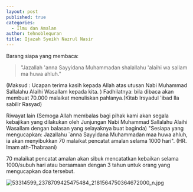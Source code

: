 ```yaml
---
layout: post
published: true
categories:
  - Ilmu dan Amalan
author: tehnoblequran
title: Ijazah Syeikh Nazrul Nasir
---
```

Barang siapa yang membaca: 
> "Jazallah 'anna Sayyidana Muhammadan shalallahu 'alaihi wa sallam ma huwa ahluh."

(Maksud : Ucapan terima kasih kepada Allah atas utusan Nabi Muhammad Sallalahu Alaihi Wasallam kepada kita. ) Fadhilatnya: bila dibaca akan membuat 70.000 malaikat menuliskan pahlanya.(Kitab Irsyadul 'ibad Ila sabilir Rasyad) 

Riwayat lain (Semoga Allah membalas bagi pihak kami akan segala kebajikan yang dilakukan oleh Junjungan Nabi Muhammad Sallalahu Alaihi Wasallam dengan balasan yang selayaknya buat baginda) "Sesiapa yang mengucapkan: Jazallahu `anna Sayyidana Muhammadan maa huwa ahluh, ia akan menyibukkan 70 malaikat pencatat amalan selama 1000 hari". (HR. Imam ath-Thabraani) 

70 malaikat pencatat amalan akan sibuk mencatatkan kebaikan selama 1000/subuh hari atau bersamaan dengan 3 tahun untuk orang yang mengucapkan doa tersebut. 

![53314599_2378709425475484_2181564750364672000_n.jpg]({{site.baseurl}}/images/53314599_2378709425475484_2181564750364672000_n.jpg)
